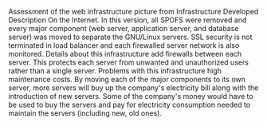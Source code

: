 Assessment of the web infrastructure picture from Infrastructure Developed Description
On the Internet. In this version, all SPOFS were removed and every major component (web server, application server, and database server) was moved to separate the GNU/Linux servers. SSL security is not terminated in load balancer and each firewalled server network is also monitored. Details about this infrastructure add firewalls between each server. This protects each server from unwanted and unauthorized users rather than a single server. Problems with this infrastructure high maintenance costs. By moving each of the major components to its own server, more servers will buy up the company's electricity bill along with the introduction of new servers. Some of the company's money would have to be used to buy the servers and pay for electricity consumption needed to maintain the servers (including new, old ones).
